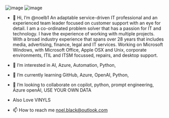 ![image](https://github.com/noelb1/noelb1/assets/26370465/9386d6de-56eb-4499-b2d3-1ea7e0cc775c)
![image](https://octodex.github.com/images/vinyltocat.png)


- 👋 Hi, I’m @noelb1 An adaptable service-driven IT professional and an experienced team leader focused on customer support with an eye for detail. I am a co-ordinated problem solver that has a passion for IT and technology. I have the experience of working with multiple projects. With a broad industry experience that spans over 28 years that includes media, advertising, finance, legal and IT services.
Working on Microsoft Windows, with Microsoft Office, Apple OSX and Unix, corporate environments, ITIL and ITSM focussed, repairs, and desktop support. 

- 👀 I’m interested in AI, Azure, Automation, Python, 
- 🌱 I’m currently learning GitHub, Azure, OpenAI, Python,
- 💞️ I’m looking to collaborate on copilot, python, prompt engineering, Azure openAI, USE YOUR OWN DATA
- Also Love VINYLS 
- 📫 How to reach me noel.black@outlook.com

<!---
noelb1/noelb1 is a ✨ special ✨ repository because its `README.md` (this file) appears on your GitHub profile.
You can click the Preview link to take a look at your changes.
--->


